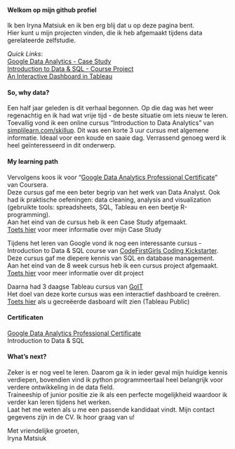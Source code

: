 #### Welkom op mijn github profiel

Ik ben Iryna Matsiuk en ik ben erg blij dat u op deze pagina bent.  
Hier kunt u mijn projecten vinden, die ik heb afgemaakt tijdens data gerelateerde zelfstudie.  

*Quick Links*:  
[Google Data Analytics - Case Study](./cycling2020olympic)   
[Introduction to Data & SQL - Course Project](./cycling2020olympic)  
[An Interactive Dashboard in Tableau](https://public.tableau.com/views/movies_16933100743550/Dashboard1?:language=en-US&:display_count=n&:origin=viz_share_link) 

#### So, why data?
Een half jaar geleden is dit verhaal begonnen. 
Op die dag was het weer regenachtig en ik had wat vrije tijd - de beste situatie om iets nieuw te leren. 
Toevallig vond ik een online cursus “Introduction to Data Analytics” van [simplilearn.com/skillup](https://www.simplilearn.com/learn-data-analytics-for-beginners-skillup). 
Dit was een korte 3 uur cursus met algemene informatie. 
Ideaal voor een koude en saaie dag. 
Verrassend genoeg werd ik heel geïnteresseerd in dit onderwerp. 

#### My learning path
Vervolgens koos ik voor “[Google Data Analytics Professional Certificate](https://www.coursera.org/professional-certificates/google-data-analytics)” van Coursera.  
Deze cursus gaf me een beter begrip van het werk van Data Analyst. 
Ook had ik praktische oefeningen: data cleaning, analysis and visualization (gebruikte tools: spreadsheets, SQL, Tableau en een beetje R-programming).   
Aan het eind van de cursus heb ik een Case Study afgemaakt.   
[Toets hier](./cyclistic) voor meer informatie over mijn Case Study  

Tijdens het leren van Google vond ik nog een interessante cursus - Introduction to Data & SQL course van [CodeFirstGirls Coding Kickstarter](https://codefirstgirls.com/courses/classes/coding-kickstarter/). 
Deze cursus gaf me diepere kennis van SQL en database management.   
Aan het eind van de 8 week cursus heb ik een cursus project afgemaakt.   
[Toets hier](./cycling2020olympic) voor meer informatie over dit project  

Daarna had 3 daagse Tableau cursus van [GoIT](https://goit.global/ph/ )  
Het doel van deze korte cursus was een interactief dashboard te creëren.   
[Toets hier](https://public.tableau.com/views/movies_16933100743550/Dashboard1?:language=en-US&:display_count=n&:origin=viz_share_link) 
als u gecreëerde dasboard wilt zien (Tableau Public)  

#### Certificaten
[Google Data Analytics Professional Certificate](https://coursera.org/share/7ad591547cd434b1509aaf42673bcd0b)  
Introduction to Data & SQL

#### What’s next?
Zeker is er nog veel te leren. 
Daarom ga ik in ieder geval mijn huidige kennis verdiepen, 
bovendien vind ik python programmeertaal heel belangrijk voor verdere ontwikkeling in de data field.  
Traineeship of junior positie zie ik als een perfecte mogelijkheid waardoor ik verder kan leren tijdens het werken.   
Laat het me weten als u me een passende kandidaat vindt. Mijn contact gegevens zijn in de CV. Ik hoor graag van u!  


Met vriendelijke groeten,  
Iryna Matsiuk

